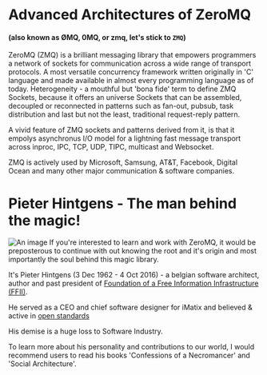 # Advanced Architectures of ZeroMQ

#### (also known as ØMQ, 0MQ, or zmq, let's stick to `ZMQ`)

ZeroMQ (ZMQ) is a brilliant messaging library that empowers programmers a network of sockets for communication across a wide range of transport protocols. A most versatile concurrency framework written originally in 'C' language and made available in almost every programming language as of today. Heterogeneity - a mouthful but 'bona fide' term to define ZMQ Sockets, because it offers an universe Sockets that can be assembled, decoupled or reconnected in patterns such as fan-out, pubsub, task distribution and last but not the least, traditional request-reply pattern.

A vivid feature of ZMQ sockets and patterns derived from it, is that it empolys asynchronus I/O model for a lightning fast message transport across inproc, IPC, TCP, UDP, TIPC, multicast and Websocket. 

ZMQ is actively used by Microsoft, Samsung, AT&T, Facebook, Digital Ocean and many other major communication & software companies.

# Pieter Hintgens - The man behind the magic!
![An image](../assets/pieter-hintgens.jpg)
If you're interested to learn and work with ZeroMQ, it would be preposterous to continue with out knowing the root and it's origin and most importantly the soul behind this magic library.

It's Pieter Hintgens (3 Dec 1962 - 4 Oct 2016) - a belgian software architect, author and past president of [Foundation of a Free Information Infrastructure (FFII)](https://en.wikipedia.org/wiki/Foundation_for_a_Free_Information_Infrastructure). 

He served as a CEO and chief software designer for iMatix and believed & active in [open standards](https://en.wikipedia.org/wiki/Open_standard) 

His demise is a huge loss to Software Industry.

To learn more about his personality and contributions to our world, I would recommend users to read his books 'Confessions of a Necromancer' and 'Social Architecture'.